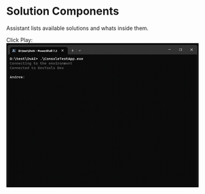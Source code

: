 # Solution Components

Assistant lists available solutions and whats inside them.

Click Play:
![Send Email](assets/images/SolutionComponents.gif)
